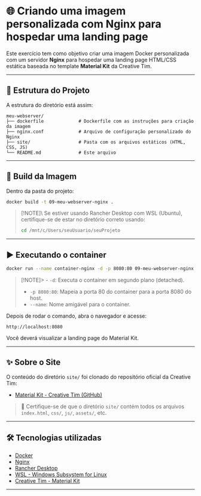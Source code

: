 # 🌐 Criando uma imagem personalizada com Nginx para hospedar uma landing page

Este exercício tem como objetivo criar uma imagem Docker personalizada com um servidor **Nginx** para hospedar uma landing page HTML/CSS estática baseada no template **Material Kit** da Creative Tim.

---

## 🧱 Estrutura do Projeto

A estrutura do diretório está assim:

```
meu-webserver/
├── dockerfile             # Dockerfile com as instruções para criação da imagem
├── nginx.conf             # Arquivo de configuração personalizado do Nginx
├── site/                  # Pasta com os arquivos estáticos (HTML, CSS, JS)
└── README.md              # Este arquivo
```

---

## 🔨 Build da Imagem

Dentro da pasta do projeto:

```bash
docker build -t 09-meu-webserver-nginx .
```

> [!NOTE]\ Se estiver usando Rancher Desktop com WSL (Ubuntu), certifique-se de estar no diretório correto usando:
> ```bash
> cd /mnt/c/Users/seuUsuario/seuProjeto
> ```

---

## ▶️ Executando o container

```bash
docker run --name container-nginx -d -p 8080:80 09-meu-webserver-nginx
```

> [!NOTE]> - `-d`: Executa o container em segundo plano (detached).
> - `-p 8080:80`: Mapeia a porta 80 do container para a porta 8080 do host.
> - `--name`: Nome amigável para o container.

Depois de rodar o comando, abra o navegador e acesse:

```
http://localhost:8080
```

Você deverá visualizar a landing page do Material Kit.

---

## ✨ Sobre o Site

O conteúdo do diretório `site/` foi clonado do repositório oficial da Creative Tim:

- [Material Kit - Creative Tim (GitHub)](https://github.com/creativetimofficial/material-kit)

> 📍 Certifique-se de que o diretório `site/` contém todos os arquivos `index.html`, `css/`, `js/`, `assets/`, etc.

---

## 🛠 Tecnologias utilizadas

- [Docker](https://www.docker.com/)
- [Nginx](https://www.nginx.com/)
- [Rancher Desktop](https://rancherdesktop.io/)
- [WSL - Windows Subsystem for Linux](https://learn.microsoft.com/en-us/windows/wsl/)
- [Creative Tim - Material Kit](https://www.creative-tim.com/product/material-kit)

---